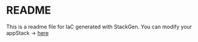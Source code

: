 # README
This is a readme file for IaC generated with StackGen.
You can modify your appStack -> [here](http://main.dev.stackgen.com/appstacks/3f1eb6d5-73dc-421d-b5fe-0c6c0544b9d4)
